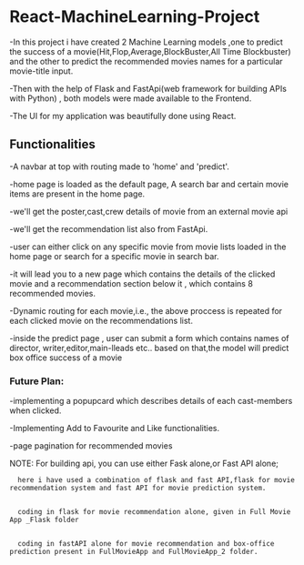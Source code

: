 # React-MachineLearning-Project

-In this project i have created 2 Machine Learning models ,one to predict the success of a movie(Hit,Flop,Average,BlockBuster,All Time Blockbuster) and the other to predict the recommended movies names for a particular movie-title input.


-Then with the help of Flask and FastApi(web framework for building APIs with Python) , both models were made available to the Frontend.


-The UI for my application was beautifully done using React.

## Functionalities
-A navbar at top with routing made to 'home' and 'predict'.
 
-home page is loaded as the default page, A search bar and certain movie items are present in the home page.


-we'll get the poster,cast,crew details of movie from an external movie api


-we'll get the recommendation list also from FastApi.


-user can either click on any specific movie from movie lists loaded in the home page or search for a specific movie in search bar.


-it will lead you to a new page which contains the details of the clicked movie and a recommendation section below it , which contains 8 recommended movies.


-Dynamic routing for each movie,i.e., the above proccess is repeated for each clicked movie on the recommendations list.


-inside the predict page , user can submit a form which contains names of director, writer,editor,main-lleads etc.. based on that,the model will predict box office success of a movie

### Future Plan:
-implementing a popupcard which describes details of each cast-members when clicked.


-Implementing Add to Favourite and Like functionalities.


-page pagination for recommended movies


NOTE: For building api, you can use either Fask alone,or Fast API alone;


      here i have used a combination of flask and fast API,flask for movie recommendation system and fast API for movie prediction system.

      
      coding in flask for movie recommendation alone, given in Full Movie App _Flask folder

      
      coding in fastAPI alone for movie recommendation and box-office prediction present in FullMovieApp and FullMovieApp_2 folder.
      
